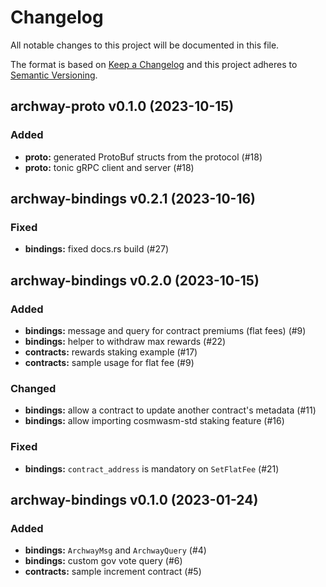 # Changelog

All notable changes to this project will be documented in this file.

The format is based on [Keep a Changelog](http://keepachangelog.com/)
and this project adheres to [Semantic Versioning](http://semver.org/).

## archway-proto v0.1.0 (2023-10-15)

### Added

- **proto:** generated ProtoBuf structs from the protocol (#18)
- **proto:** tonic gRPC client and server (#18)

## archway-bindings v0.2.1 (2023-10-16)

### Fixed

- **bindings:** fixed docs.rs build (#27)

## archway-bindings v0.2.0 (2023-10-15)

### Added

- **bindings:** message and query for contract premiums (flat fees) (#9)
- **bindings:** helper to withdraw max rewards (#22)
- **contracts:** rewards staking example (#17)
- **contracts:** sample usage for flat fee (#9)

### Changed

- **bindings:** allow a contract to update another contract's metadata (#11)
- **bindings:** allow importing cosmwasm-std staking feature (#16)

### Fixed

- **bindings:** `contract_address` is mandatory on `SetFlatFee` (#21)

## archway-bindings v0.1.0 (2023-01-24)

### Added

- **bindings:** `ArchwayMsg` and `ArchwayQuery` (#4)
- **bindings:** custom gov vote query (#6)
- **contracts:** sample increment contract (#5)
